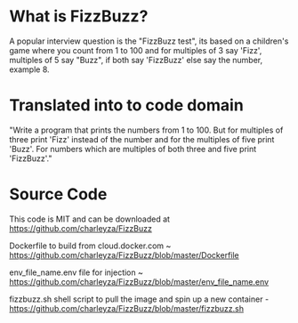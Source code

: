 # What is FizzBuzz?

A popular interview question is the "FizzBuzz test", its based on a children's game where you count from 1 to 100 and for multiples of 3 say 'Fizz', multiples of 5 say "Buzz", if both say 'FizzBuzz' else say the number, example 8.

# Translated into to code domain

"Write a program that prints the numbers from 1 to 100. But for multiples of three print 'Fizz' instead of the number and for the multiples of five print 'Buzz'. For numbers which are multiples of both three and five print 'FizzBuzz'."

# Source Code

This code is MIT and can be downloaded at https://github.com/charleyza/FizzBuzz

Dockerfile to build from cloud.docker.com ~ https://github.com/charleyza/FizzBuzz/blob/master/Dockerfile

env_file_name.env file for injection ~  https://github.com/charleyza/FizzBuzz/blob/master/env_file_name.env

fizzbuzz.sh shell script to pull the image and spin up a new container - https://github.com/charleyza/FizzBuzz/blob/master/fizzbuzz.sh